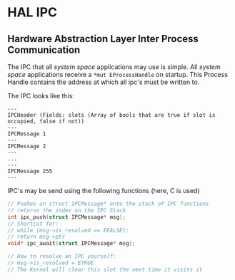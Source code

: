 # HAL IPC
## Hardware Abstraction Layer Inter Process Communication

The IPC that all *system space* applications may use is simple. All *system space* applications receive a `*mut EProcessHandle` on startup. This Process Handle contains the address at which all ipc's must be written to. 

The IPC looks like this:
```
---
IPCHeader (Fields: slots (Array of bools that are true if slot is occupied, false if not))
---
IPCMessage 1
---
IPCMessage 2
---
...
---
IPCMessage 255
---
```

IPC's may be send using the following functions (here, C is used)
```c
// Pushes an struct IPCMessage* onto the stack of IPC functions
// returns the index on the IPC Stack
int ipc_push(struct IPCMessage* msg);
// Shortcut for:
// while (msg->is_resolved == EFALSE);
// return msg->ptr
void* ipc_await(struct IPCMessage* msg);

// How to resolve an IPC yourself:
// msg->is_resolved = ETRUE
// The Kernel will clear this slot the next time it visits it